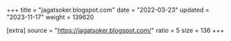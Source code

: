 +++
title = "jagatsoker.blogspot.com"
date = "2022-03-23"
updated = "2023-11-17"
weight = 139620

[extra]
source = "https://jagatsoker.blogspot.com/"
ratio = 5
size = 136
+++
